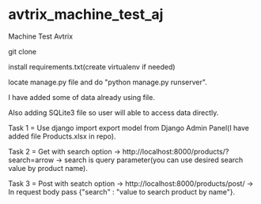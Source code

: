 # avtrix_machine_test_aj
Machine Test Avtrix

git clone

install requirements.txt(create virtualenv if needed)

locate manage.py file and do "python manage.py runserver".

I have added some of data already using file.

Also adding SQLite3 file so user will able to access data directly.

Task 1 = Use django import export model from Django Admin Panel(I have added file Products.xlsx in repo).


Task 2 = Get with search option -> http://localhost:8000/products/?search=arrow -> search is query parameter(you can use desired search value by product name).


Task 3 = Post with seatch option -> http://localhost:8000/products/post/ -> In request body pass {"search" : "value to search product by name"}.
                      


